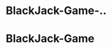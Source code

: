 # BlackJack-Game-..

<!-- I am a software developer  -->
<!-- whatever you need my help you can contact me through -->
<!-- whatapp business number heir down -->

<!-- +917730035306..... -->


<!-- Thank you appreating you Motivation -->

# BlackJack-Game
